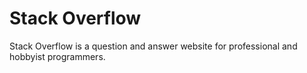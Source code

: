 # Stack Overflow

Stack Overflow is a question and answer website for professional and hobbyist programmers.